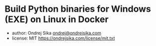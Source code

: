 # Build Python binaries for Windows (EXE) on Linux in Docker

- author: Ondrej Sika <ondrej@ondrejsika.com>
- license: MIT <https://ondrejsika.com/license/mit.txt>

